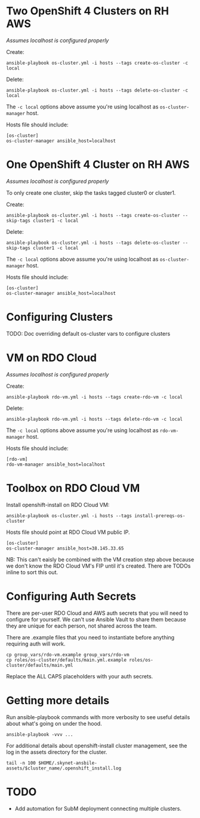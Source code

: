 # Two OpenShift 4 Clusters on RH AWS

*Assumes localhost is configured properly*

Create:

```
ansible-playbook os-cluster.yml -i hosts --tags create-os-cluster -c local
```

Delete:

```
ansible-playbook os-cluster.yml -i hosts --tags delete-os-cluster -c local
```

The `-c local` options above assume you're using localhost as
`os-cluster-manager` host.

Hosts file should include:

```
[os-cluster]
os-cluster-manager ansible_host=localhost
```

# One OpenShift 4 Cluster on RH AWS

*Assumes localhost is configured properly*

To only create one cluster, skip the tasks tagged cluster0 or cluster1.

Create:

```
ansible-playbook os-cluster.yml -i hosts --tags create-os-cluster --skip-tags cluster1 -c local
```

Delete:

```
ansible-playbook os-cluster.yml -i hosts --tags delete-os-cluster --skip-tags cluster1 -c local
```

The `-c local` options above assume you're using localhost as
`os-cluster-manager` host.

Hosts file should include:

```
[os-cluster]
os-cluster-manager ansible_host=localhost
```

# Configuring Clusters

TODO: Doc overriding default os-cluster vars to configure clusters

# VM on RDO Cloud

*Assumes localhost is configured properly*

Create:

```
ansible-playbook rdo-vm.yml -i hosts --tags create-rdo-vm -c local
```

Delete:

```
ansible-playbook rdo-vm.yml -i hosts --tags delete-rdo-vm -c local
```

The `-c local` options above assume you're using localhost as `rdo-vm-manager`
host.

Hosts file should include:

```
[rdo-vm]
rdo-vm-manager ansible_host=localhost
```

# Toolbox on RDO Cloud VM

Install openshift-install on RDO Cloud VM:

```
ansible-playbook os-cluster.yml -i hosts --tags install-prereqs-os-cluster
```

Hosts file should point at RDO Cloud VM public IP.

```
[os-cluster]
os-cluster-manager ansible_host=38.145.33.65
```

NB: This can't eaisly be combined with the VM creation step above because we
don't know the RDO Cloud VM's FIP until it's created. There are TODOs inline to
sort this out.

# Configuring Auth Secrets

There are per-user RDO Cloud and AWS auth secrets that you will need to
configure for yourself. We can't use Ansible Vault to share them because they
are unique for each person, not shared across the team.

There are .example files that you need to instantiate before anything requiring
auth will work.

```
cp group_vars/rdo-vm.example group_vars/rdo-vm
cp roles/os-cluster/defaults/main.yml.example roles/os-cluster/defaults/main.yml
```

Replace the ALL CAPS placeholders with your auth secrets.

# Getting more details

Run ansible-playbook commands with more verbosity to see useful details about
what's going on under the hood.

```
ansible-playbook -vvv ...
```

For additional details about openshift-install cluster management, see the log
in the assets directory for the cluster.

```
tail -n 100 $HOME/.skynet-ansbile-assets/$cluster_name/.openshift_install.log
```

# TODO

- Add automation for SubM deployment connecting multiple clusters.
